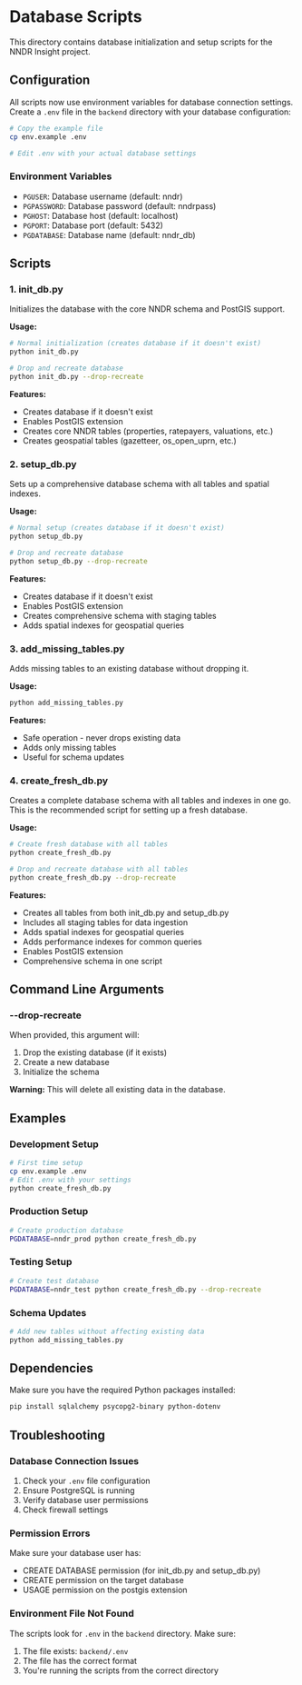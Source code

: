 # Database Scripts

This directory contains database initialization and setup scripts for the NNDR Insight project.

## Configuration

All scripts now use environment variables for database connection settings. Create a `.env` file in the `backend` directory with your database configuration:

```bash
# Copy the example file
cp env.example .env

# Edit .env with your actual database settings
```

### Environment Variables

- `PGUSER`: Database username (default: nndr)
- `PGPASSWORD`: Database password (default: nndrpass)
- `PGHOST`: Database host (default: localhost)
- `PGPORT`: Database port (default: 5432)
- `PGDATABASE`: Database name (default: nndr_db)

## Scripts

### 1. init_db.py

Initializes the database with the core NNDR schema and PostGIS support.

**Usage:**
```bash
# Normal initialization (creates database if it doesn't exist)
python init_db.py

# Drop and recreate database
python init_db.py --drop-recreate
```

**Features:**
- Creates database if it doesn't exist
- Enables PostGIS extension
- Creates core NNDR tables (properties, ratepayers, valuations, etc.)
- Creates geospatial tables (gazetteer, os_open_uprn, etc.)

### 2. setup_db.py

Sets up a comprehensive database schema with all tables and spatial indexes.

**Usage:**
```bash
# Normal setup (creates database if it doesn't exist)
python setup_db.py

# Drop and recreate database
python setup_db.py --drop-recreate
```

**Features:**
- Creates database if it doesn't exist
- Enables PostGIS extension
- Creates comprehensive schema with staging tables
- Adds spatial indexes for geospatial queries

### 3. add_missing_tables.py

Adds missing tables to an existing database without dropping it.

**Usage:**
```bash
python add_missing_tables.py
```

**Features:**
- Safe operation - never drops existing data
- Adds only missing tables
- Useful for schema updates

### 4. create_fresh_db.py

Creates a complete database schema with all tables and indexes in one go. This is the recommended script for setting up a fresh database.

**Usage:**
```bash
# Create fresh database with all tables
python create_fresh_db.py

# Drop and recreate database with all tables
python create_fresh_db.py --drop-recreate
```

**Features:**
- Creates all tables from both init_db.py and setup_db.py
- Includes all staging tables for data ingestion
- Adds spatial indexes for geospatial queries
- Adds performance indexes for common queries
- Enables PostGIS extension
- Comprehensive schema in one script

## Command Line Arguments

### --drop-recreate

When provided, this argument will:
1. Drop the existing database (if it exists)
2. Create a new database
3. Initialize the schema

**Warning:** This will delete all existing data in the database.

## Examples

### Development Setup
```bash
# First time setup
cp env.example .env
# Edit .env with your settings
python create_fresh_db.py
```

### Production Setup
```bash
# Create production database
PGDATABASE=nndr_prod python create_fresh_db.py
```

### Testing Setup
```bash
# Create test database
PGDATABASE=nndr_test python create_fresh_db.py --drop-recreate
```

### Schema Updates
```bash
# Add new tables without affecting existing data
python add_missing_tables.py
```

## Dependencies

Make sure you have the required Python packages installed:

```bash
pip install sqlalchemy psycopg2-binary python-dotenv
```

## Troubleshooting

### Database Connection Issues
1. Check your `.env` file configuration
2. Ensure PostgreSQL is running
3. Verify database user permissions
4. Check firewall settings

### Permission Errors
Make sure your database user has:
- CREATE DATABASE permission (for init_db.py and setup_db.py)
- CREATE permission on the target database
- USAGE permission on the postgis extension

### Environment File Not Found
The scripts look for `.env` in the `backend` directory. Make sure:
1. The file exists: `backend/.env`
2. The file has the correct format
3. You're running the scripts from the correct directory 